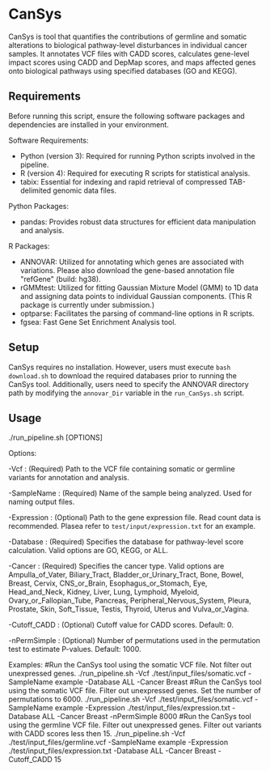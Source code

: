 # CanSys
CanSys is tool that quantifies the contributions of germline and somatic alterations to biological pathway-level disturbances in individual cancer samples. It annotates VCF files with CADD scores, calculates gene-level impact scores using CADD and DepMap scores, and maps affected genes onto biological pathways using specified databases (GO and KEGG).


## Requirements
Before running this script, ensure the following software packages and dependencies are installed in your environment.

Software Requirements:
 - Python (version 3): Required for running Python scripts involved in the pipeline.
 - R (version 4): Required for executing R scripts for statistical analysis.
 - tabix: Essential for indexing and rapid retrieval of compressed TAB-delimited genomic data files.

Python Packages:
- pandas: Provides robust data structures for efficient data manipulation and analysis.

R Packages:
- ANNOVAR: Utilized for annotating which genes are associated with variations. Please also download the gene-based annotation file "refGene" (build: hg38).
- rGMMtest: Utilized for fitting Gaussian Mixture Model (GMM) to 1D data and assigning data points to individual Gaussian components. (This R package is currently under submission.)
- optparse: Facilitates the parsing of command-line options in R scripts.
- fgsea: Fast Gene Set Enrichment Analysis tool.


## Setup
CanSys requires no installation. However, users must execute `bash download.sh` to download the required databases prior to running the CanSys tool. Additionally, users need to specify the ANNOVAR directory path by modifying the `annovar_Dir` variable in the `run_CanSys.sh` script.


## Usage
./run_pipeline.sh [OPTIONS]

Options:

 -Vcf <path>: (Required) Path to the VCF file containing somatic or germline variants for annotation and analysis.
 
 -SampleName <name>: (Required) Name of the sample being analyzed. Used for naming output files.
 
 -Expression <path>: (Optional) Path to the gene expression file. Read count data is recommended. Plasea refer to `test/input/expression.txt` for an example.
 
 -Database <name>: (Required) Specifies the database for pathway-level score calculation. Valid options are GO, KEGG, or ALL.

 -Cancer <name>: (Required) Specifies the cancer type. Valid options are Ampulla_of_Vater, Biliary_Tract, Bladder_or_Urinary_Tract, Bone, Bowel, Breast, Cervix, CNS_or_Brain, Esophagus_or_Stomach, Eye, Head_and_Neck, Kidney, Liver, Lung, Lymphoid, Myeloid, Ovary_or_Fallopian_Tube, Pancreas, Peripheral_Nervous_System, Pleura, Prostate, Skin, Soft_Tissue, Testis, Thyroid, Uterus and Vulva_or_Vagina.
 
 -Cutoff_CADD <numeric>: (Optional) Cutoff value for CADD scores. Default: 0.
 
 -nPermSimple <numeric>: (Optional) Number of permutations used in the permutation test to estimate P-values. Default: 1000.

Examples:
#Run the CanSys tool using the somatic VCF file. Not filter out unexpressed genes.
./run_pipeline.sh -Vcf ./test/input_files/somatic.vcf -SampleName example -Database ALL -Cancer Breast
#Run the CanSys tool using the somatic VCF file. Filter out unexpressed genes. Set the number of permutations to 6000.
./run_pipeline.sh -Vcf ./test/input_files/somatic.vcf -SampleName example -Expression ./test/input_files/expression.txt -Database ALL -Cancer Breast -nPermSimple 8000
#Run the CanSys tool using the germline VCF file. Filter out unexpressed genes. Filter out variants with CADD scores less then 15.
./run_pipeline.sh -Vcf ./test/input_files/germline.vcf -SampleName example -Expression ./test/input_files/expression.txt -Database ALL -Cancer Breast -Cutoff_CADD 15

 

